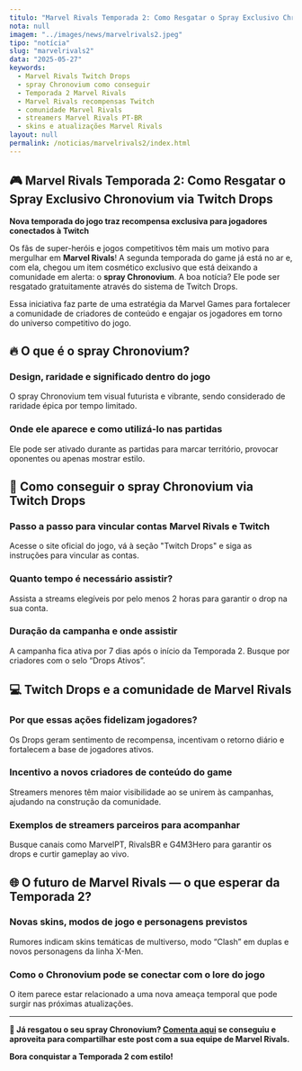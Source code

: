 ```yaml
---
titulo: "Marvel Rivals Temporada 2: Como Resgatar o Spray Exclusivo Chronovium via Twitch Drops"
nota: null
imagem: "../images/news/marvelrivals2.jpeg"
tipo: "notícia"
slug: "marvelrivals2"
data: "2025-05-27"
keywords:
  - Marvel Rivals Twitch Drops
  - spray Chronovium como conseguir
  - Temporada 2 Marvel Rivals
  - Marvel Rivals recompensas Twitch
  - comunidade Marvel Rivals
  - streamers Marvel Rivals PT-BR
  - skins e atualizações Marvel Rivals
layout: null
permalink: /noticias/marvelrivals2/index.html  
---
```


## 🎮 Marvel Rivals Temporada 2: Como Resgatar o Spray Exclusivo Chronovium via Twitch Drops

**Nova temporada do jogo traz recompensa exclusiva para jogadores conectados à Twitch**

Os fãs de super-heróis e jogos competitivos têm mais um motivo para mergulhar em **Marvel Rivals**! A segunda temporada do game já está no ar e, com ela, chegou um item cosmético exclusivo que está deixando a comunidade em alerta: o **spray Chronovium**. A boa notícia? Ele pode ser resgatado gratuitamente através do sistema de Twitch Drops.

Essa iniciativa faz parte de uma estratégia da Marvel Games para fortalecer a comunidade de criadores de conteúdo e engajar os jogadores em torno do universo competitivo do jogo.

## 🔥 O que é o spray Chronovium?

### Design, raridade e significado dentro do jogo

O spray Chronovium tem visual futurista e vibrante, sendo considerado de raridade épica por tempo limitado.

### Onde ele aparece e como utilizá-lo nas partidas

Ele pode ser ativado durante as partidas para marcar território, provocar oponentes ou apenas mostrar estilo.

## 🎯 Como conseguir o spray Chronovium via Twitch Drops

### Passo a passo para vincular contas Marvel Rivals e Twitch

Acesse o site oficial do jogo, vá à seção "Twitch Drops" e siga as instruções para vincular as contas.

### Quanto tempo é necessário assistir?

Assista a streams elegíveis por pelo menos 2 horas para garantir o drop na sua conta.

### Duração da campanha e onde assistir

A campanha fica ativa por 7 dias após o início da Temporada 2. Busque por criadores com o selo “Drops Ativos”.

## 💻 Twitch Drops e a comunidade de Marvel Rivals

### Por que essas ações fidelizam jogadores?

Os Drops geram sentimento de recompensa, incentivam o retorno diário e fortalecem a base de jogadores ativos.

### Incentivo a novos criadores de conteúdo do game

Streamers menores têm maior visibilidade ao se unirem às campanhas, ajudando na construção da comunidade.

### Exemplos de streamers parceiros para acompanhar

Busque canais como MarvelPT, RivalsBR e G4M3Hero para garantir os drops e curtir gameplay ao vivo.

## 🌐 O futuro de Marvel Rivals — o que esperar da Temporada 2?

### Novas skins, modos de jogo e personagens previstos

Rumores indicam skins temáticas de multiverso, modo “Clash” em duplas e novos personagens da linha X-Men.

### Como o Chronovium pode se conectar com o lore do jogo

O item parece estar relacionado a uma nova ameaça temporal que pode surgir nas próximas atualizações.

---

**📢 Já resgatou o seu spray Chronovium? [Comenta aqui](../contacto.html) se conseguiu e aproveita para compartilhar este post com a sua equipe de Marvel Rivals.**

**Bora conquistar a Temporada 2 com estilo!**
